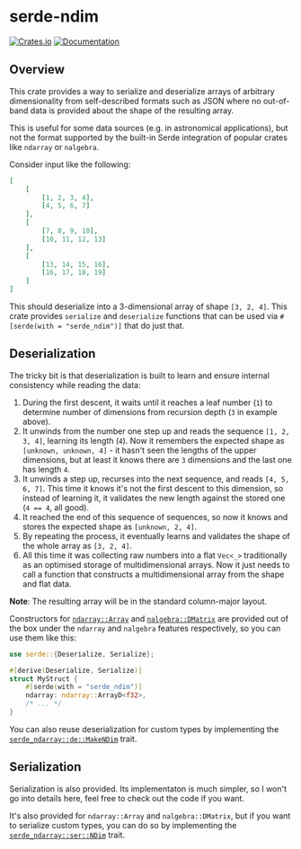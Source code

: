 # serde-ndim

[![Crates.io](https://img.shields.io/crates/v/serde-ndim.svg)](https://crates.io/crates/serde-ndim)
[![Documentation](https://docs.rs/serde-ndim/badge.svg)](https://docs.rs/serde-ndim)

## Overview

This crate provides a way to serialize and deserialize arrays of arbitrary dimensionality from self-described formats such as JSON where no out-of-band data is provided about the shape of the resulting array.

This is useful for some data sources (e.g. in astronomical applications), but not the format supported by the built-in Serde integration of popular crates like `ndarray` or `nalgebra`.

Consider input like the following:

```json
[
    [
        [1, 2, 3, 4],
        [4, 5, 6, 7]
    ],
    [
        [7, 8, 9, 10],
        [10, 11, 12, 13]
    ],
    [
        [13, 14, 15, 16],
        [16, 17, 18, 19]
    ]
]
```

This should deserialize into a 3-dimensional array of shape `[3, 2, 4]`. This crate provides `serialize` and `deserialize` functions that can be used via `#[serde(with = "serde_ndim")]` that do just that.

## Deserialization

The tricky bit is that deserialization is built to learn and ensure internal consistency while reading the data:

1. During the first descent, it waits until it reaches a leaf number (`1`) to determine number of dimensions from recursion depth (`3` in example above).
2. It unwinds from the number one step up and reads the sequence `[1, 2, 3, 4]`, learning its length (`4`). Now it remembers the expected shape as `[unknown, unknown, 4]` - it hasn't seen the lengths of the upper dimensions, but at least it knows there are `3` dimensions and the last one has length `4`.
3. It unwinds a step up, recurses into the next sequence, and reads `[4, 5, 6, 7]`. This time it knows it's not the first descent to this dimension, so instead of learning it, it validates the new length against the stored one (`4 == 4`, all good).
4. It reached the end of this sequence of sequences, so now it knows and stores the expected shape as `[unknown, 2, 4]`.
5. By repeating the process, it eventually learns and validates the shape of the whole array as `[3, 2, 4]`.
6. All this time it was collecting raw numbers into a flat `Vec<_>` traditionally as an optimised storage of multidimensional arrays. Now it just needs to call a function that constructs a multidimensional array from the shape and flat data.

**Note**: The resulting array will be in the standard column-major layout.

Constructors for [`ndarray::Array`](https://docs.rs/ndarray/latest/ndarray/type.Array.html) and [`nalgebra::DMatrix`](https://docs.rs/nalgebra/latest/nalgebra/base/type.DMatrix.html) are provided out of the box under the `ndarray` and `nalgebra` features respectively, so you can use them like this:

```rust
use serde::{Deserialize, Serialize};

#[derive(Deserialize, Serialize)]
struct MyStruct {
    #[serde(with = "serde_ndim")]
    ndarray: ndarray::ArrayD<f32>,
    /* ... */
}
```

You can also reuse deserialization for custom types by implementing the [`serde_ndarray::de::MakeNDim`](https://docs.rs/serde-ndim/latest/serde_ndim/de/trait.MakeNDim.html) trait.

## Serialization

Serialization is also provided. Its implementaton is much simpler, so I won't go into details here, feel free to check out the code if you want.

It's also provided for `ndarray::Array` and `nalgebra::DMatrix`, but if you want to serialize custom types, you can do so by implementing the [`serde_ndarray::ser::NDim`](https://docs.rs/serde-ndim/latest/serde_ndim/ser/trait.NDim.html) trait.
